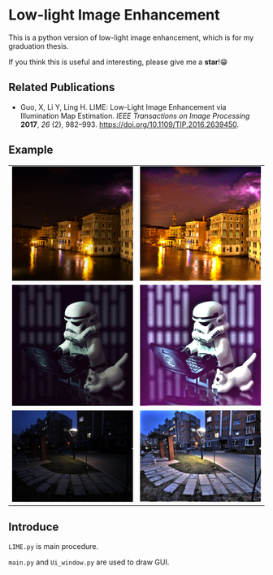 # Low-light Image Enhancement

This is a python version of low-light image enhancement, which is for my graduation thesis.

If you think this is useful and interesting, please give me a **star**!😁

## Related Publications

* Guo, X, Li Y, Ling H. LIME: Low-Light Image Enhancement via Illumination Map Estimation. *IEEE Transactions on Image Processing* **2017**, *26* (2), 982–993. https://doi.org/10.1109/TIP.2016.2639450.

## Example

<table>
	<tr>
    	<td><img src="data/1.bmp" alt="1" width="300px"/></td>
    	<td><img src="data/R1.bmp" alt="1" width="300px"/></td>
	</tr>
	<tr>
		<td><img src="data/7.bmp" alt="1" width="300px"/></td>
		<td><img src="data/R7.bmp" alt="1" width="300px"/></td>
	</tr>
	<tr>
		<td><img src="data/10.bmp" alt="1" width="300px"/></td>
		<td><img src="data/R10.bmp" alt="1" width="300px"/></td>
	</tr>
</table>

## Introduce

`LIME.py` is main procedure.

`main.py` and `Ui_window.py` are used to draw GUI.

